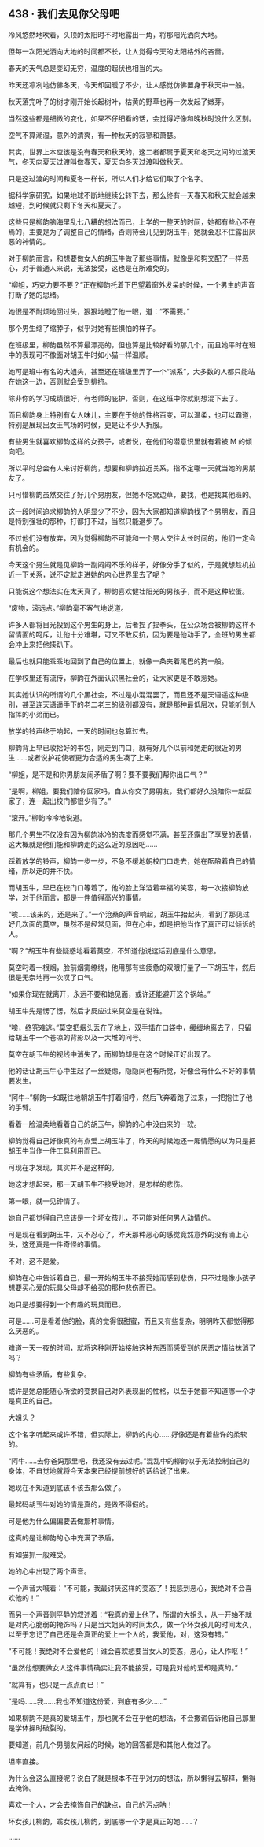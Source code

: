## 438 · 我们去见你父母吧

冷风悠然地吹着，头顶的太阳时不时地露出一角，将那阳光洒向大地。

但每一次阳光洒向大地的时间都不长，让人觉得今天的太阳格外的吝啬。

春天的天气总是变幻无穷，温度的起伏也相当的大。

昨天还凛冽地仿佛冬天，今天却回暖了不少，让人感觉仿佛置身于秋天中一般。

秋天落完叶子的树才刚开始长起树叶，枯黄的野草也再一次发起了嫩芽。

当然这些都是细微的变化，如果不仔细看的话，会觉得好像和晚秋时没什么区别。

空气不算潮湿，意外的清爽，有一种秋天的寂寥和萧瑟。

其实，世界上本应该是没有春天和秋天的，这二者都属于夏天和冬天之间的过渡天气，冬天向夏天过渡叫做春天，夏天向冬天过渡叫做秋天。

只是这过渡的时间和夏冬一样长，所以人们才给它们取了个名字。

据科学家研究，如果地球不断地继续公转下去，那么终有一天春天和秋天就会越来越短，到时候就只剩下冬天和夏天了。

这些只是柳韵脑海里乱七八糟的想法而已，上学的一整天的时间，她都有些心不在焉的，主要是为了调整自己的情绪，否则待会儿见到胡玉牛，她就会忍不住露出厌恶的神情的。

对于柳韵而言，和想要做女人的胡玉牛做了那些事情，就像是和狗交配了一样恶心，对于普通人来说，无法接受，这也是在所难免的。

“柳姐，巧克力要不要？”正在柳韵托着下巴望着窗外发呆的时候，一个男生的声音打断了她的思绪。

她很是不耐烦地回过头，狠狠地瞪了他一眼，道：“不需要。”

那个男生缩了缩脖子，似乎对她有些惧怕的样子。

在班级里，柳韵虽然不算最漂亮的，但也算是比较好看的那几个，而且她平时在班中的表现可不像面对胡玉牛时如小猫一样温顺。

她可是班中有名的大姐头，甚至还在班级里弄了一个“派系”，大多数的人都只能站在她这一边，否则就会受到排挤。

除非你的学习成绩很好，有老师的庇护，否则，在这班中你就别想混下去了。

而且柳韵身上特别有女人味儿，主要在于她的性格百变，可以温柔，也可以霸道，特别是展现出女王气场的时候，更是让不少人折服。

有些男生就喜欢柳韵这样的女孩子，或者说，在他们的潜意识里就有着被 M 的倾向吧。

所以平时总会有人来讨好柳韵，想要和柳韵拉近关系，指不定哪一天就当她的男朋友了。

只可惜柳韵虽然交往了好几个男朋友，但她不吃窝边草，要找，也是找其他班的。

这一段时间追求柳韵的人明显少了不少，因为大家都知道柳韵找了个男朋友，而且是特别强壮的那种，打都打不过，当然只能退步了。

不过他们没有放弃，因为觉得柳韵不可能和一个男人交往太长时间的，他们一定会有机会的。

今天这个男生就是见柳韵一副闷闷不乐的样子，好像分手了似的，于是就想趁机拉近一下关系，说不定就走进她的内心世界里去了呢？

只能说这个想法实在太天真了，柳韵喜欢健壮阳光的男孩子，而不是这种软蛋。

“废物，滚远点。”柳韵毫不客气地说道。

许多人都将目光投到这个男生的身上，后者捏了捏拳头，在公众场合被柳韵这样不留情面的呵斥，让他十分难堪，可又不敢反抗，因为要是他动手了，全班的男生都会冲上来把他揍趴下。

最后也就只能乖乖地回到了自己的位置上，就像一条夹着尾巴的狗一般。

在学校里还有流传，柳韵在外面认识黑社会的，让大家更是不敢惹她。

其实她认识的所谓的几个黑社会，不过是小混混罢了，而且还不是天语遥这种级别，甚至连天语遥手下的老二老三的级别都没有，就是那种最低层次，只能听别人指挥的小弟而已。

放学的铃声终于响起，一天的时间也总算过去。

柳韵背上早已收拾好的书包，刚走到门口，就有好几个以前和她走的很近的男生……或者说护花使者更为合适的男生凑了上来。

“柳姐，是不是和你男朋友闹矛盾了啊？要不要我们帮你出口气？”

“是啊，柳姐，要我们陪你回家吗，自从你交了男朋友，我们都好久没陪你一起回家了，连一起出校门都很少有了。”

“滚开。”柳韵冷冷地说道。

那几个男生不仅没有因为柳韵冰冷的态度而感觉不满，甚至还露出了享受的表情，这大概就是他们能和柳韵走的这么近的原因吧……

踩着放学的铃声，柳韵一步一步，不急不缓地朝校门口走去，她在酝酿着自己的情绪，所以走的并不快。

而胡玉牛，早已在校门口等着了，他的脸上洋溢着幸福的笑容，每一次接柳韵放学，对于他而言，都是一件值得高兴的事情。

“唉……该来的，还是来了。”一个沧桑的声音响起，胡玉牛抬起头，看到了那见过好几次面的莫空，虽然不是经常见面，但在心中，却是把他当作了真正可以倾诉的人。

“啊？”胡玉牛有些疑惑地看着莫空，不知道他说这话到底是什么意思。

莫空叼着一根烟，脸前烟雾缭绕，他用那有些疲惫的双眼打量了一下胡玉牛，然后很是无奈地再一次叹了口气。

“如果你现在就离开，永远不要和她见面，或许还能避开这个祸端。”

胡玉牛先是愣了愣，然后才反应过来莫空是在说谁。

“唉，终究难逃。”莫空把烟头丢在了地上，双手插在口袋中，缓缓地离去了，只留给胡玉牛一个苍凉的背影以及一大堆的问号。

莫空在胡玉牛的视线中消失了，而柳韵却是在这个时候正好出现了。

他的话让胡玉牛心中生起了一丝疑虑，隐隐间也有所觉，好像会有什么不好的事情要发生。

“阿牛~”柳韵一如既往地朝胡玉牛打着招呼，然后飞奔着跑了过来，一把抱住了他的手臂。

看着一脸温柔地看着自己的胡玉牛，柳韵的心中没由来的一软。

柳韵觉得自己好像真的有点爱上胡玉牛了，昨天的时候她还一厢情愿的以为只是把胡玉牛当作一件工具利用而已。

可现在才发现，其实并不是这样的。

她这才想起来，那一天胡玉牛不接受她时，是怎样的悲伤。

第一眼，就一见钟情了。

她自己都觉得自己应该是一个坏女孩儿，不可能对任何男人动情的。

可是现在看到胡玉牛，又不忍心了，昨天那种恶心的感觉竟然意外的没有涌上心头，这还真是一件奇怪的事情。

不对，这不是爱。

柳韵在心中告诉着自己，最一开始胡玉牛不接受她而感到悲伤，只不过是像小孩子想要买心爱的玩具父母却不给买的那种悲伤而已。

她只是想要得到一个有趣的玩具而已。

可是……可是看着他的脸，真的觉得很甜蜜，而且又有些复杂，明明昨天都觉得那么厌恶的。

难道一天一夜的时间，就将这种刚开始接触这种东西而感受到的厌恶之情给抹消了吗？

柳韵有些矛盾，有些复杂。

或许是她总能随心所欲的变换自己对外表现出的性格，以至于她都不知道哪一个才是真正的自己。

大姐头？

这个名字听起来或许不错，但实际上，柳韵的内心……好像还是有着些许的柔软的。

“阿牛……去你爸妈那里吧，我还没有去过呢。”混乱中的柳韵似乎无法控制自己的身体，不自觉地就将今天本来已经提前想好的话给说了出来。

她现在不知道到底该不该去那么做了。

最起码胡玉牛对她的情是真的，是做不得假的。

可是他为什么偏偏要去做那种事情。

这真的是让柳韵的心中充满了矛盾。

有如猫抓一般难受。

她的心中出现了两个声音。

一个声音大喊着：“不可能，我最讨厌这样的变态了！我感到恶心，我绝对不会喜欢他的！”

而另一个声音则平静的叙述着：“我真的爱上他了，所谓的大姐头，从一开始不就是对内心脆弱的掩饰吗？只是当大姐头的时间太久，做一个坏女孩儿的时间太久，以至于忘记了自己还是会真正的爱上一个人的，我爱他，对，这没有错。”

“不可能！我绝对不会爱他的！谁会喜欢想要当女人的变态，恶心，让人作呕！”

“虽然他想要做女人这件事情确实让我不能接受，可是我对他的爱却是真的。”

“就算有，也只是一点点而已！”

“是吗……我……我也不知道这份爱，到底有多少……”

如果柳韵不是真的爱胡玉牛，那也就不会在乎他的想法，不会撒谎告诉他自己那里是学体操时破裂的。

要知道，前几个男朋友问起的时候，她的回答都是和其他人做过了。

坦率直接。

为什么会这么直接呢？说白了就是根本不在乎对方的想法，所以懒得去解释，懒得去掩饰。

喜欢一个人，才会去掩饰自己的缺点，自己的污点呐！

坏女孩儿柳韵，乖女孩儿柳韵，到底哪一个才是真正的她……？

……
